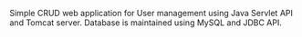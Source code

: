 Simple CRUD web application for User management using Java Servlet API and Tomcat server. Database is maintained using MySQL and JDBC API.
